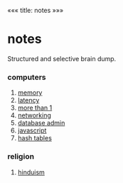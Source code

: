 «««
title: notes
»»»

# notes

Structured and selective brain dump.

### computers

1. [memory](https://lwn.net/Articles/250967/)
2. [latency](https://gist.github.com/jboner/2841832)
3. [more than 1](/notes/more-than-1)
4. [networking](/notes/networking)
5. [database admin](/notes/database-admin)
6. [javascript](/notes/javascript)
7. [hash tables](/notes/hash-tables)

### religion

1. [hinduism](/notes/hinduism)